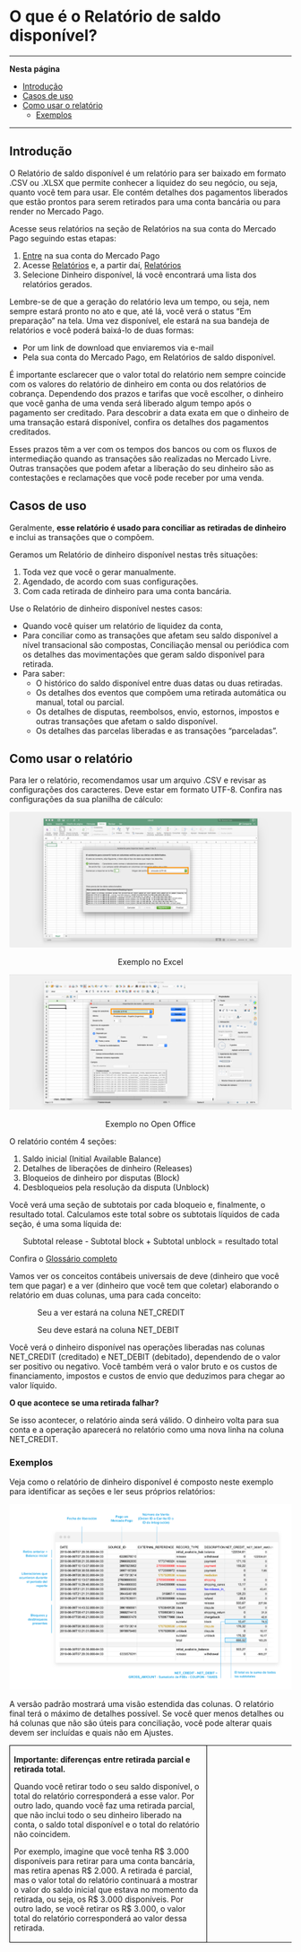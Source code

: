 # O que é o Relatório de saldo disponível?

---
 **Nesta página**

- [Introdução](#introdução) 
- [Casos de uso](#casos-de-uso)
- [Como usar o relatório](#como-usar-o-relatório) 
    + [Exemplos](#exemplos)
---

## Introdução

O Relatório de saldo disponível é um relatório para ser baixado em formato .CSV ou .XLSX que permite conhecer a liquidez do seu negócio, ou seja, quanto você tem para usar. Ele contém detalhes dos pagamentos liberados que estão prontos para serem retirados para uma conta bancária ou para render no Mercado Pago.

Acesse seus relatórios na seção de Relatórios na sua conta do Mercado Pago seguindo estas etapas:
1. [Entre](https://www.mercadolivre.com/jms/mlb/lgz/msl/login/H4sIAAAAAAAEAy2NQQ7DIAwE_-JzlNw59iPIIQ5BhRoZR7SK8veaqscd744vyBzTy-unEjigd80pJIUJakbdWYpPmx1KNdSS0j_mdVRQsJCSNHDXEEXaHmSjodoxN7ISnnr4PXM39vtlLLKFQ7U2tyy997mQBNy4YuQ5cJlXWeCezNHUq2B4glM56f4CVo_Sya8AAAA/user) na sua conta do Mercado Pago
1. Acesse [Relatórios](https://www.mercadopago.com/mlb/account/movements)  e, a partir daí, [Relatórios](https://www.mercadopago.com/mlb/account/movements)
1. Selecione Dinheiro disponível, lá você encontrará uma lista dos relatórios gerados.

Lembre-se de que a geração do relatório leva um tempo, ou seja, nem sempre estará pronto no ato e que, até lá, você verá o status “Em preparação” na tela. Uma vez disponível, ele estará na sua bandeja de relatórios e você poderá baixá-lo de duas formas:
* Por um link de download que enviaremos via e-mail
* Pela sua conta do Mercado Pago, em Relatórios de saldo disponível.

É importante esclarecer que o valor total do relatório nem sempre coincide com os valores do relatório de dinheiro em conta ou dos relatórios de cobrança. Dependendo dos prazos e tarifas que você escolher, o dinheiro que você ganha de uma venda será liberado algum tempo após o pagamento ser creditado. Para descobrir a data exata em que o dinheiro de uma transação estará disponível, confira os detalhes dos pagamentos creditados.

Esses prazos têm a ver com os tempos dos bancos ou com os fluxos de intermediação quando as transações são realizadas no Mercado Livre. Outras transações que podem afetar a liberação do seu dinheiro são as contestações e reclamações que você pode receber por uma venda.

## Casos de uso

Geralmente, **esse relatório é usado para conciliar as retiradas de dinheiro** e inclui as transações que o compõem.

Geramos um Relatório de dinheiro disponível nestas três situações:
1. Toda vez que você o gerar manualmente.
1. Agendado, de acordo com suas configurações.
1. Com cada retirada de dinheiro para uma conta bancária.

Use o Relatório de dinheiro disponível nestes casos:
* Quando você quiser um relatório de liquidez da conta,
* Para conciliar como as transações que afetam seu saldo disponível a nível transacional são compostas,
Conciliação mensal ou periódica com os detalhes das movimentações que geram saldo disponível para retirada.
* Para saber:
    + O histórico do saldo disponível entre duas datas ou duas retiradas.
    + Os detalhes dos eventos que compõem uma retirada automática ou manual, total ou parcial.
    + Os detalhes de disputas, reembolsos, envio, estornos, impostos e outras transações que afetam o saldo disponível.
    + Os detalhes das parcelas liberadas e as transações “parceladas”.



## Como usar o relatório

Para ler o relatório, recomendamos usar um arquivo .CSV e revisar as configurações dos caracteres. Deve estar em formato UTF-8. Confira nas configurações da sua planilha de cálculo:

![Relatório de saldo disponível excel Mercado Pago](/images/manage-account/reports/ms-excel.png)
<p style="text-align:center;">Exemplo no Excel</p>

![Relatório de saldo disponível Open Office Mercado Pago](/images/manage-account/reports/open-office.png)
<p style="text-align:center;">Exemplo no Open Office</p>


O relatório contém 4 seções:
1. Saldo inicial (Initial Available Balance)
1. Detalhes de liberações de dinheiro (Releases)
1. Bloqueios de dinheiro por disputas (Block)
1. Desbloqueios pela resolução da disputa (Unblock)

Você verá uma seção de subtotais por cada bloqueio e, finalmente, o resultado total. Calculamos este total sobre os subtotais líquidos de cada seção, é uma soma líquida de: 

<p style="text-align:center;">Subtotal release - Subtotal block + Subtotal unblock = resultado total</p>

Confira o [Glossário completo](#glossário)

Vamos ver os conceitos contábeis universais de deve (dinheiro que você tem que pagar) e a ver (dinheiro que você tem que coletar) elaborando o relatório em duas colunas, uma para cada conceito: 

<p style="padding-left:50px;">Seu a ver estará na coluna NET_CREDIT</p>
<p style="padding-left:50px;">Seu deve estará na coluna NET_DEBIT</p>

Você verá o dinheiro disponível nas operações liberadas nas colunas NET_CREDIT (creditado) e NET_DEBIT (debitado), dependendo de o valor ser positivo ou negativo. Você também verá o valor bruto e os custos de financiamento, impostos e custos de envio que deduzimos para chegar ao valor líquido.


<!--
<table style="border: 1px solid black;background:none;">
  <tr style="border: 1px solid black;background:none;">
    <td style="border: 1px solid black;background:none;">

**Quer adicionar detalhes à visualização das transações?** Selecione as colunas que quiser exportar e incluir nos Ajustes do relatório, de acordo com o que quiser analisar e conciliar.  
     </td>
  </tr>
</table>
-->

**O que acontece se uma retirada falhar?**

Se isso acontecer, o relatório ainda será válido. O dinheiro volta para sua conta e a operação aparecerá no relatório como uma nova linha na coluna NET_CREDIT.



### Exemplos

Veja como o relatório de dinheiro disponível é composto neste exemplo para identificar as seções e ler seus próprios relatórios:

![Relatório de saldo disponível Exemplos Mercado Pago](/images/manage-account/reports/examples.png)

A versão padrão mostrará uma visão estendida das colunas. O relatório final terá o máximo de detalhes possível. Se você quer menos detalhes ou há colunas que não são úteis para conciliação, você pode alterar quais devem ser incluídas e quais não em Ajustes.

<table>
  <tr style="background:none;">
    <td style="border: 1px solid black;width:70%;background:none;">

<span style="font-weight:bold">Importante: diferenças entre retirada parcial e retirada total.</span>

Quando você retirar todo o seu saldo disponível, o total do relatório corresponderá a esse valor. Por outro lado, quando você faz uma retirada parcial, que não inclui todo o seu dinheiro liberado na conta, o saldo total disponível e o total do relatório não coincidem.

Por exemplo, imagine que você tenha R$ 3.000 disponíveis para retirar para uma conta bancária, mas retira apenas R$ 2.000. A retirada é parcial, mas o valor total do relatório continuará a mostrar o valor do saldo inicial que estava no momento da retirada, ou seja, os R$ 3.000 disponíveis. Por outro lado, se você retirar os R$ 3.000, o valor total do relatório corresponderá ao valor dessa retirada.
     </td>
     <td style="border: none;background:none;width:30%"></td>

  </tr>
</table>